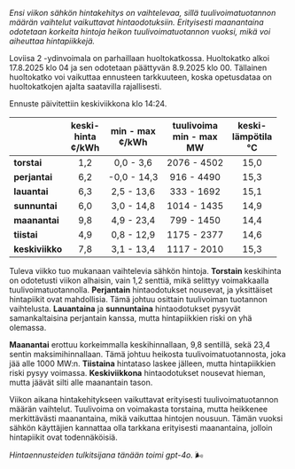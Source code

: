 *Ensi viikon sähkön hintakehitys on vaihtelevaa, sillä tuulivoimatuotannon määrän vaihtelut vaikuttavat hintaodotuksiin. Erityisesti maanantaina odotetaan korkeita hintoja heikon tuulivoimatuotannon vuoksi, mikä voi aiheuttaa hintapiikkejä.*

Loviisa 2 -ydinvoimala on parhaillaan huoltokatkossa. Huoltokatko alkoi 17.8.2025 klo 04 ja sen odotetaan päättyvän 8.9.2025 klo 00. Tällainen huoltokatko voi vaikuttaa ennusteen tarkkuuteen, koska opetusdataa on huoltokatkojen ajalta saatavilla rajallisesti.

Ennuste päivitettiin keskiviikkona klo 14:24.

|           | keski-<br>hinta<br>¢/kWh | min - max<br>¢/kWh | tuulivoima<br>min - max<br>MW | keski-<br>lämpötila<br>°C |
|:-------------|:----------------:|:----------------:|:-------------:|:-------------:|
| **torstai**  |         1,2      |       0,0 - 3,6  |   2076 - 4502 |      15,0     |
| **perjantai**|         6,2      |      -0,0 - 14,3 |    916 - 4490 |      15,3     |
| **lauantai** |         6,3      |       2,5 - 13,6 |    333 - 1692 |      15,1     |
| **sunnuntai**|         6,0      |       3,0 - 14,8 |   1014 - 1435 |      14,9     |
| **maanantai**|         9,8      |       4,9 - 23,4 |    799 - 1450 |      14,4     |
| **tiistai**  |         4,9      |       0,8 - 12,9 |   1175 - 2377 |      14,6     |
| **keskiviikko** |     7,8      |       3,1 - 13,4 |   1117 - 2010 |      15,3     |

Tuleva viikko tuo mukanaan vaihtelevia sähkön hintoja. **Torstain** keskihinta on odotetusti viikon alhaisin, vain 1,2 senttiä, mikä selittyy voimakkaalla tuulivoimatuotannolla. **Perjantain** hintaodotukset nousevat, ja yksittäiset hintapiikit ovat mahdollisia. Tämä johtuu osittain tuulivoiman tuotannon vaihtelusta. **Lauantaina** ja **sunnuntaina** hintaodotukset pysyvät samankaltaisina perjantain kanssa, mutta hintapiikkien riski on yhä olemassa.

**Maanantai** erottuu korkeimmalla keskihinnallaan, 9,8 sentillä, sekä 23,4 sentin maksimihinnallaan. Tämä johtuu heikosta tuulivoimatuotannosta, joka jää alle 1000 MW:n. **Tiistaina** hintataso laskee jälleen, mutta hintapiikkien riski pysyy voimassa. **Keskiviikkona** hintaodotukset nousevat hieman, mutta jäävät silti alle maanantain tason.

Viikon aikana hintakehitykseen vaikuttavat erityisesti tuulivoimatuotannon määrän vaihtelut. Tuulivoima on voimakasta torstaina, mutta heikkenee merkittävästi maanantaina, mikä vaikuttaa hintojen nousuun. Tämän vuoksi sähkön käyttäjien kannattaa olla tarkkana erityisesti maanantaina, jolloin hintapiikit ovat todennäköisiä.

*Hintaennusteiden tulkitsijana tänään toimi gpt-4o.* 🌬️
